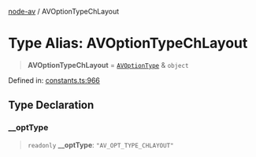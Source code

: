 [node-av](../globals.md) / AVOptionTypeChLayout

# Type Alias: AVOptionTypeChLayout

> **AVOptionTypeChLayout** = [`AVOptionType`](AVOptionType.md) & `object`

Defined in: [constants.ts:966](https://github.com/seydx/av/blob/f8631fc881b394300b1479f511d55cf1c370a87f/src/constants/constants.ts#L966)

## Type Declaration

### \_\_optType

> `readonly` **\_\_optType**: `"AV_OPT_TYPE_CHLAYOUT"`
